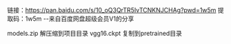 链接：https://pan.baidu.com/s/10_oQ3QrTR5IvTCNKNJCHAg?pwd=1w5m 
提取码：1w5m 
--来自百度网盘超级会员V1的分享


models.zip 解压缩到项目目录
vgg16.ckpt 复制到pretrained目录